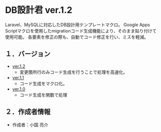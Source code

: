 # DB設計君 ver.1.2

Laravel、MySQLに対応したDB設計用テンプレートマクロ。
Google Apps Scriptマクロを使用したmigrationコード生成機能により、そのまま貼り付けて使用可能。
各要素を修正の際も、自動でコード修正を行い、ミスを軽減。


## １．バージョン

-   [ver.1.2](https://docs.google.com/spreadsheets/d/1JX_2zxKsEDEr5UgRqkTd0T_BUM7iDAMwe71oYqS_gBA/edit?usp=sharing)
    -   変更箇所行のみコード生成を行うことで処理を高速化。
-   [ver.1.1](https://docs.google.com/spreadsheets/d/1hg0LMT8Xp--AE9eSrE-aOQ-rn8Bye-8tg1cbtq74f98/edit?usp=sharing)
    -   コード生成をマクロ化。
-   [ver.1.0](https://docs.google.com/spreadsheets/d/1Z-QoLFRTzZ1PeU5XUTfzNvqijwkw9PWsG-7rV7DeuXw/edit?usp=sharing)
    -   コード生成を関数で処理


## ２．作成者情報

-   作成者：小国 亮介
